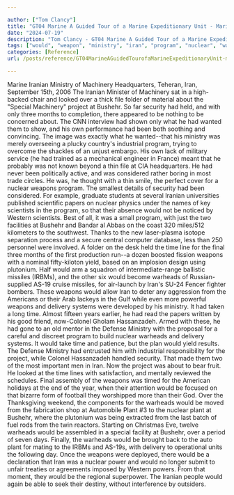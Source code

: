 ```yaml
---

author: ["Tom Clancy"]
title: "GT04 Marine A Guided Tour of a Marine Expeditionary Unit - Marine_split_168.html"
date: "2024-07-19"
description: "Tom Clancy - GT04 Marine A Guided Tour of a Marine Expeditionary Unit"
tags: ["would", "weapon", "ministry", "iran", "program", "nuclear", "warhead", "iranian", "bushehr", "time", "machinery", "project", "security", "delivery", "plant", "headquarters", "looked", "file", "folder", "special", "held", "three", "month", "wanted", "industrial"]
categories: [Reference]
url: /posts/reference/GT04MarineAGuidedTourofaMarineExpeditionaryUnit-marinesplit168html

---
```



Marine
Iranian Ministry of Machinery Headquarters, Teheran, Iran, September 15th, 2006
The Iranian Minister of Machinery sat in a high-backed chair and looked over a thick file folder of material about the "Special Machinery" project at Bushehr. So far security had held, and with only three months to completion, there appeared to be nothing to be concerned about. The CNN interview had shown only what he had wanted them to show, and his own performance had been both soothing and convincing. The image was exactly what he wanted--that his ministry was merely overseeing a plucky country's industrial program, trying to overcome the shackles of an unjust embargo. His own lack of military service (he had trained as a mechanical engineer in France) meant that he probably was not known beyond a thin file at CIA headquarters. He had never been politically active, and was considered rather boring in most trade circles. He was, he thought with a thin smile, the perfect cover for a nuclear weapons program.
The smallest details of security had been considered. For example, graduate students at several Iranian universities published scientific papers on nuclear physics under the names of key scientists in the program, so that their absence would not be noticed by Western scientists. Best of all, it was a small program, with just the two facilities at Bushehr and Bandar al Abbas on the coast 320 miles/512 kilometers to the southwest. Thanks to the new laser-plasma isotope separation process and a secure central computer database, less than 250 personnel were involved.
A folder on the desk held the time line for the final three months of the first production run--a dozen boosted fission weapons with a nominal fifty-kiloton yield, based on an implosion design using plutonium. Half would arm a squadron of intermediate-range ballistic missiles (IRBMs), and the other six would become warheads of Russian-supplied AS-19 cruise missiles, for air-launch by Iran's SU-24 Fencer fighter bombers. These weapons would allow Iran to deter any aggression from the Americans or their Arab lackeys in the Gulf while even more powerful weapons and delivery systems were developed by his ministry.
It had taken a long time. Almost fifteen years earlier, he had read the papers written by his good friend, now-Colonel Gholam Hassanzadeh. Armed with these, he had gone to an old mentor in the Defense Ministry with the proposal for a careful and discreet program to build nuclear warheads and delivery systems. It would take time and patience, but the plan would yield results. The Defense Ministry had entrusted him with industrial responsibility for the project, while Colonel Hassanzadeh handled security. That made them two of the most important men in Iran.
Now the project was about to bear fruit. He looked at the time lines with satisfaction, and mentally reviewed the schedules. Final assembly of the weapons was timed for the American holidays at the end of the year, when their attention would be focused on that bizarre form of football they worshipped more than their God. Over the Thanksgiving weekend, the components for the warheads would be moved from the fabrication shop at Automobile Plant #3 to the nuclear plant at Bushehr, where the plutonium was being extracted from the last batch of fuel rods from the twin reactors.
Starting on Christmas Eve, twelve warheads would be assembled in a special facility at Bushehr, over a period of seven days. Finally, the warheads would be brought back to the auto plant for mating to the IRBMs and AS-19s, with delivery to operational units the following day. Once the weapons were deployed, there would be a declaration that Iran was a nuclear power and would no longer submit to unfair treaties or agreements imposed by Western powers. From that moment, they would be the regional superpower. The Iranian people would again be able to seek their destiny, without interference by outsiders.
